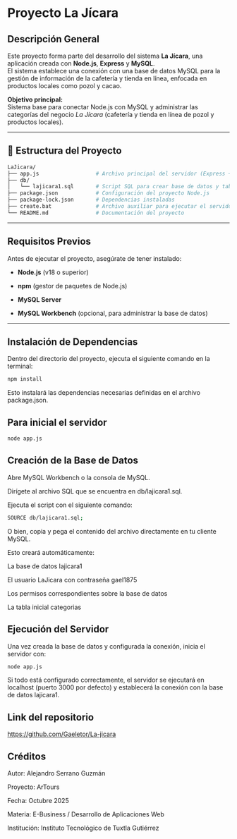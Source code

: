 # Proyecto La Jícara

## Descripción General
Este proyecto forma parte del desarrollo del sistema **La Jícara**, una aplicación creada con **Node.js**, **Express** y **MySQL**.  
El sistema establece una conexión con una base de datos MySQL para la gestión de información de la cafetería y tienda en línea, enfocada en productos locales como pozol y cacao.

**Objetivo principal:**  
Sistema base para conectar Node.js con MySQL y administrar las categorías del negocio *La Jícara* (cafetería y tienda en línea de pozol y productos locales).

---

## 🧱 Estructura del Proyecto

```bash
LaJicara/
├── app.js                  # Archivo principal del servidor (Express + MySQL)
├── db/
│   └── lajicara1.sql       # Script SQL para crear base de datos y tabla
├── package.json            # Configuración del proyecto Node.js
├── package-lock.json       # Dependencias instaladas
├── create.bat              # Archivo auxiliar para ejecutar el servidor (opcional)
└── README.md               # Documentación del proyecto

```


---

## Requisitos Previos

Antes de ejecutar el proyecto, asegúrate de tener instalado:

- **Node.js** (v18 o superior)

- **npm** (gestor de paquetes de Node.js)

- **MySQL Server**

- **MySQL Workbench** (opcional, para administrar la base de datos)

---

## Instalación de Dependencias

Dentro del directorio del proyecto, ejecuta el siguiente comando en la terminal:

```bash
npm install
```
Esto instalará las dependencias necesarias definidas en el archivo package.json.

## Para inicial el servidor

```bash
node app.js
```
## Creación de la Base de Datos

Abre MySQL Workbench o la consola de MySQL.

Dirígete al archivo SQL que se encuentra en db/lajicara1.sql.

Ejecuta el script con el siguiente comando:
```bash
SOURCE db/lajicara1.sql;
```
O bien, copia y pega el contenido del archivo directamente en tu cliente MySQL.

Esto creará automáticamente:

La base de datos lajicara1

El usuario LaJicara con contraseña gael1875

Los permisos correspondientes sobre la base de datos

La tabla inicial categorias

## Ejecución del Servidor
Una vez creada la base de datos y configurada la conexión, inicia el servidor con:
``` bash
node app.js
```
Si todo está configurado correctamente, el servidor se ejecutará en localhost (puerto 3000 por defecto) y establecerá la conexión con la base de datos lajicara1.

## Link del repositorio
https://github.com/Gaeletor/La-jicara

## Créditos

Autor: Alejandro Serrano Guzmán

Proyecto: ArTours

Fecha: Octubre 2025

Materia: E-Business / Desarrollo de Aplicaciones Web

Institución: Instituto Tecnológico de Tuxtla Gutiérrez
